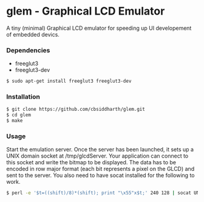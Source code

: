 # glem - Graphical LCD Emulator
A tiny (minimal) Graphical LCD emulator for speeding up UI developement of embedded devics.

### Dependencies
* freeglut3
* freeglut3-dev
```sh
$ sudo apt-get install freeglut3 freeglut3-dev
```

### Installation
```sh
$ git clone https://github.com/cbsiddharth/glem.git
$ cd glem
$ make
```
### Usage
Start the emulation server. Once the server has been launched, it sets up a UNIX domain socket at /tmp/glcdServer. Your application can connect to this socket and write the bitmap to be displayed. The data has to be encoded in row major format (each bit represents a pixel on the GLCD) and sent to the server. You also need to have socat installed for the following to work. 
```sh
$ perl -e '$t=((shift)/8)*(shift); print "\x55"x$t;' 240 128 | socat UNIX-CONNECT:/tmp/glcdSocket -
```
